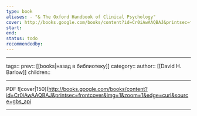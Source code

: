 ```yaml
---
type: book
aliases: - "& The Oxford Handbook of Clinical Psychology"
cover: http://books.google.com/books/content?id=Cr0iAwAAQBAJ&printsec=frontcover&img=1&zoom=1&edge=curl&source=gbs_api
start:
end:
status: todo
recommendedby:
---
```




___
tags::
prev:: [[books|назад в библиотеку]]
category::
author:: [[David H. Barlow]]
children::
___
PDF
![cover|150](http://books.google.com/books/content?id=Cr0iAwAAQBAJ&printsec=frontcover&img=1&zoom=1&edge=curl&source=gbs_api
___
